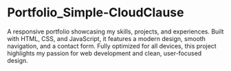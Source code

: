 # Portfolio_Simple-CloudClause
A responsive portfolio showcasing my skills, projects, and experiences. Built with HTML, CSS, and JavaScript, it features a modern design, smooth navigation, and a contact form. Fully optimized for all devices, this project highlights my passion for web development and clean, user-focused design.
